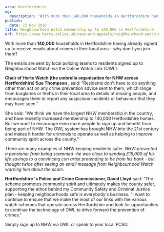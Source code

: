 ```yaml
area: Hertfordshire
og:
  description: "With more than 140,000 households in Hertfordshire having already signed up to receive emails about crimes in their local area \u2013 why don\u2019t you join them?"
publish:
  date: 22 Nov 2018
title: Neighbourhood Watch membership up to 140,000 in Hertfordshire
url: https://www.herts.police.uk/news-and-appeals/neighbourhood-watch-membership-up-to-140000-in-hertfordshire-2097j
```

With more than **140,000** households in Hertfordshire having already signed up to receive emails about crimes in their local area - why don't you join them?

The emails are sent by local policing teams to residents signed up to Neighbourhood Watch via the Online Watch Link (OWL).

**Chair of Herts Watch (the umbrella organisation for NHW across Hertfordshire) Sue Thompson** , said: "Residents don't have to do anything other than act on any crime prevention advice sent to them, which range from burglaries or thefts in their local area to details of missing people, and encourages them to report any suspicious incidents or behaviour that they may have seen."

She said: "We think we have the largest NHW membership in the country, and have recently increased membership to 140,000 Hertfordshire homes. But we want to encourage even more people to sign up and benefit from being part of NHW. The OWL system has brought NHW into the 21st century and makes it harder for criminals to operate as well as helping to improve community spirit across the county."

There are many examples of NHW keeping residents safer. _NHW prevented a pensioner from being scammed -he was close to sending £15,000 of his life savings to a convincing con artist pretending to be from his bank - but thought twice after seeing an email message from Neighbourhood Watch warning him about the scam._

**Hertfordshire 's Police and Crime Commissioner, David Lloyd** said: "The scheme promotes community spirit and ultimately makes the county safer, supporting the ethos behind my Community Safety and Criminal Justice plan \- keeping neighbourhoods safe is everybody's business.
"I want to continue to ensure that we make the most of our links with the various watch schemes that operate across Hertfordshire and look for opportunities to continue the technology of OWL to drive forward the prevention of crimes."

Simply sign up to NHW via OWL or speak to your local PCSO.
